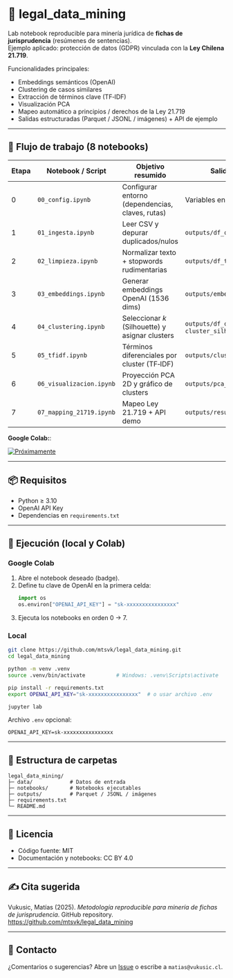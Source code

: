 # 🤖 legal_data_mining

Lab notebook reproducible para minería jurídica de **fichas de jurisprudencia** (resúmenes de sentencias).  
Ejemplo aplicado: protección de datos (GDPR) vinculada con la **Ley Chilena 21.719**.

Funcionalidades principales:
- Embeddings semánticos (OpenAI)
- Clustering de casos similares
- Extracción de términos clave (TF‑IDF)
- Visualización PCA
- Mapeo automático a principios / derechos de la Ley 21.719
- Salidas estructuradas (Parquet / JSONL / imágenes) + API de ejemplo

---

## 🧩 Flujo de trabajo (8 notebooks)

| Etapa | Notebook / Script            | Objetivo resumido                                      | Salida principal |
|-------|------------------------------|---------------------------------------------------------|------------------|
| 0     | `00_config.ipynb`            | Configurar entorno (dependencias, claves, rutas)       | Variables en memoria |
| 1     | `01_ingesta.ipynb`           | Leer CSV y depurar duplicados/nulos                    | `outputs/df_clean.parquet` |
| 2     | `02_limpieza.ipynb`          | Normalizar texto + stopwords rudimentarias             | `outputs/df_tokens.parquet` |
| 3     | `03_embeddings.ipynb`        | Generar embeddings OpenAI (1536 dims)                  | `outputs/embeddings.npy` |
| 4     | `04_clustering.ipynb`        | Seleccionar *k* (Silhouette) y asignar clusters        | `outputs/df_clustered.parquet`, `cluster_silhouette.png` |
| 5     | `05_tfidf.ipynb`             | Términos diferenciales por cluster (TF‑IDF)            | `outputs/cluster_keywords.json` |
| 6     | `06_visualizacion.ipynb`     | Proyección PCA 2D y gráfico de clusters                | `outputs/pca_clusters.png` |
| 7     | `07_mapping_21719.ipynb`     | Mapeo Ley 21.719 + API demo                            | `outputs/resultados.jsonl` |

**Google Colab:**:

[![Próximamente](https://img.shields.io/badge/open%20in%20colab-próximamente-lightgrey)](#)

---

## 📦 Requisitos

- Python ≥ 3.10  
- OpenAI API Key  
- Dependencias en `requirements.txt`  

---

## 🚀 Ejecución (local y Colab)

### Google Colab
1. Abre el notebook deseado (badge).
2. Define tu clave de OpenAI en la primera celda:
   ```python
   import os
   os.environ["OPENAI_API_KEY"] = "sk-xxxxxxxxxxxxxxxx"
   ```
3. Ejecuta los notebooks en orden 0 → 7.

### Local

```bash
git clone https://github.com/mtsvk/legal_data_mining.git
cd legal_data_mining

python -m venv .venv
source .venv/bin/activate          # Windows: .venv\Scripts\activate

pip install -r requirements.txt
export OPENAI_API_KEY="sk-xxxxxxxxxxxxxxxx"  # o usar archivo .env

jupyter lab
```

Archivo `.env` opcional:

```env
OPENAI_API_KEY=sk-xxxxxxxxxxxxxxxx
```

---

## 📂 Estructura de carpetas

```
legal_data_mining/
├─ data/            # Datos de entrada
├─ notebooks/       # Notebooks ejecutables
├─ outputs/         # Parquet / JSONL / imágenes
├─ requirements.txt
└─ README.md
```

---

## 📜 Licencia

- Código fuente: MIT  
- Documentación y notebooks: CC BY 4.0  

---

## ✍️ Cita sugerida

Vukusic, Matías (2025). *Metodología reproducible para minería de fichas de jurisprudencia*. GitHub repository.  
https://github.com/mtsvk/legal_data_mining

---

## 🤝 Contacto

¿Comentarios o sugerencias? Abre un [Issue](https://github.com/mtsvk/legal_data_mining/issues) o escribe a `matias@vukusic.cl`.
